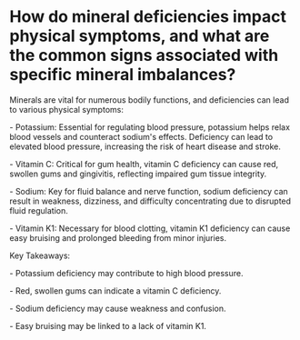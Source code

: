 # How do mineral deficiencies impact physical symptoms, and what are the common signs associated with specific mineral imbalances?

Minerals are vital for numerous bodily functions, and deficiencies can lead to various physical symptoms:

\- Potassium: Essential for regulating blood pressure, potassium helps relax blood vessels and counteract sodium's effects. Deficiency can lead to elevated blood pressure, increasing the risk of heart disease and stroke.

\- Vitamin C: Critical for gum health, vitamin C deficiency can cause red, swollen gums and gingivitis, reflecting impaired gum tissue integrity.

\- Sodium: Key for fluid balance and nerve function, sodium deficiency can result in weakness, dizziness, and difficulty concentrating due to disrupted fluid regulation.

\- Vitamin K1: Necessary for blood clotting, vitamin K1 deficiency can cause easy bruising and prolonged bleeding from minor injuries.

Key Takeaways:

\- Potassium deficiency may contribute to high blood pressure.

\- Red, swollen gums can indicate a vitamin C deficiency.

\- Sodium deficiency may cause weakness and confusion.

\- Easy bruising may be linked to a lack of vitamin K1.